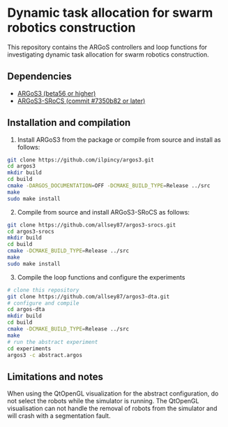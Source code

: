 # Dynamic task allocation for swarm robotics construction

This repository contains the ARGoS controllers and loop functions for investigating dynamic task allocation for swarm robotics construction.

## Dependencies
* [ARGoS3 (beta56 or higher)](https://www.argos-sim.info/core.php)
* [ARGoS3-SRoCS (commit #7350b82
or later)](https://github.com/allsey87/argos3-srocs)

## Installation and compilation
1. Install ARGoS3 from the package or compile from source and install as follows:
```bash
git clone https://github.com/ilpincy/argos3.git
cd argos3
mkdir build
cd build
cmake -DARGOS_DOCUMENTATION=OFF -DCMAKE_BUILD_TYPE=Release ../src
make
sudo make install
```

2.  Compile from source and install ARGoS3-SRoCS as follows:
```bash
git clone https://github.com/allsey87/argos3-srocs.git
cd argos3-srocs
mkdir build
cd build
cmake -DCMAKE_BUILD_TYPE=Release ../src
make
sudo make install
```

3. Compile the loop functions and configure the experiments
```bash
# clone this repository
git clone https://github.com/allsey87/argos3-dta.git
# configure and compile
cd argos-dta
mkdir build
cd build
cmake -DCMAKE_BUILD_TYPE=Release ../src
make
# run the abstract experiment
cd experiments
argos3 -c abstract.argos
```

## Limitations and notes
When using the QtOpenGL visualization for the abstract configuration, do not select the robots while the simulator is running. The QtOpenGL visualisation can not handle the removal of robots from the simulator and will crash with a segmentation fault.
